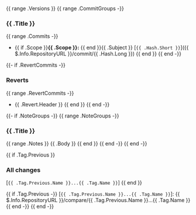 {{ range .Versions }}
{{ range .CommitGroups -}}
### {{ .Title }}
{{ range .Commits -}}
- {{ if .Scope }}**{{ .Scope }}:** {{ end }}{{ .Subject }} [`{{ .Hash.Short }}`]({{ $.Info.RepositoryURL }}/commit/{{ .Hash.Long }})
{{ end }}
{{ end -}}

{{- if .RevertCommits -}}
### Reverts
{{ range .RevertCommits -}}
- {{ .Revert.Header }}
{{ end }}
{{ end -}}

{{- if .NoteGroups -}}
{{ range .NoteGroups -}}
### {{ .Title }}
{{ range .Notes }}
{{ .Body }}
{{ end }}
{{ end -}}
{{ end -}}

{{ if .Tag.Previous }}
### All changes
[`{{ .Tag.Previous.Name }}...{{ .Tag.Name }}`]
{{ end }}

{{ if .Tag.Previous -}}
[`{{ .Tag.Previous.Name }}...{{ .Tag.Name }}`]: {{ $.Info.RepositoryURL }}/compare/{{ .Tag.Previous.Name }}...{{ .Tag.Name }}
{{ end -}}
{{ end -}}
